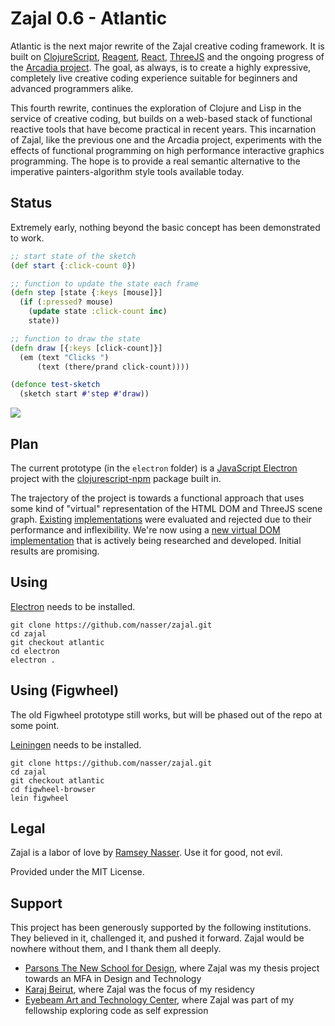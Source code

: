 Zajal 0.6 - Atlantic
====================
Atlantic is the next major rewrite of the Zajal creative coding framework. It is built on [ClojureScript](http://clojurescript.org), [Reagent](https://reagent-project.github.io/), [React](https://facebook.github.io/react/), [ThreeJS](https://threejs.org/) and the ongoing progress of the [Arcadia project](https://github.com/arcadia-unity/arcadia). The goal, as always, is to create a highly expressive, completely live creative coding experience suitable for beginners and advanced programmers alike.

This fourth rewrite, continues the exploration of Clojure and Lisp in the service of creative coding, but builds on a web-based stack of functional reactive tools that have become practical in recent years. This incarnation of Zajal, like the previous one and the Arcadia project, experiments with the effects of functional programming on high performance interactive graphics programming. The hope is to provide a real semantic alternative to the imperative painters-algorithm style tools available today.

Status
------
Extremely early, nothing beyond the basic concept has been demonstrated to work. 

```clojure
;; start state of the sketch
(def start {:click-count 0})

;; function to update the state each frame
(defn step [state {:keys [mouse]}]
  (if (:pressed? mouse)
    (update state :click-count inc)
    state))

;; function to draw the state
(defn draw [{:keys [click-count]}]
  (em (text "Clicks ")
      (text (there/prand click-count))))

(defonce test-sketch
  (sketch start #'step #'draw))
```

![](http://i.imgur.com/4XRGXyh.png)


Plan
----
The current prototype (in the `electron` folder) is a [JavaScript Electron](http://electron.atom.io/) project with the [clojurescript-npm](https://github.com/nasser/clojurescript-npm) package built in.

The trajectory of the project is towards a functional approach that uses some kind of "virtual" representation of the HTML DOM and ThreeJS scene graph. [Existing](https://github.com/elm-lang/virtual-dom) [implementations](https://github.com/Matt-Esch/virtual-dom) were evaluated and rejected due to their performance and inflexibility. We're now using a [new virtual DOM implementation](https://github.com/nasser/zajal/blob/atlantic/electron/virtual-three.js) that is actively being researched and developed. Initial results are promising.

Using
-----
[Electron](http://electron.atom.io/) needs to be installed.

    git clone https://github.com/nasser/zajal.git
    cd zajal
    git checkout atlantic
    cd electron
    electron .


Using (Figwheel)
----------------
The old Figwheel prototype still works, but will be phased out of the repo at some point.

[Leiningen](http://leiningen.org/) needs to be installed.

    git clone https://github.com/nasser/zajal.git
    cd zajal
    git checkout atlantic
    cd figwheel-browser
    lein figwheel

Legal
-----
Zajal is a labor of love by [Ramsey Nasser](http://nas.sr/). Use it for good, not evil.

Provided under the MIT License.

Support
-------
This project has been generously supported by the following institutions. They believed in it, challenged it, and pushed it forward. Zajal would be nowhere without them, and I thank them all deeply.

- [Parsons The New School for Design](http://amt.parsons.edu/), where Zajal was my thesis project towards an MFA in Design and Technology
- [Karaj Beirut](http://www.karajbeirut.org/), where Zajal was the focus of my residency
- [Eyebeam Art and Technology Center](http://eyebeam.org/), where Zajal was part of my fellowship exploring code as self expression